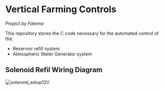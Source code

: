 # Vertical Farming Controls
*Project by Fatema*


This repository stores the C code necessary for the automated control of the:
  - Reservoir refill system
  - Atmospheric Water Generator system





## Solenoid Refil Wiring Diagram

![solenoid_setup12V](https://user-images.githubusercontent.com/36854723/80737014-8d839000-8ad8-11ea-9455-2f4e707ad897.png)
